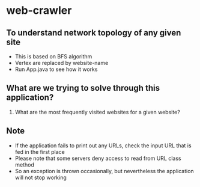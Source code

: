 # web-crawler

## To understand network topology of any given site
* This is based on BFS algorithm
* Vertex are replaced by website-name
* Run App.java to see how it works

## What are we trying to solve through this application? 
1. What are the most frequently visited websites for a given website?

## Note
* If the application fails to print out any URLs, check the input URL that is fed in the first place
* Please note that some servers deny access to read from URL class method
* So an exception is thrown occasionally, but nevertheless the application will not stop working